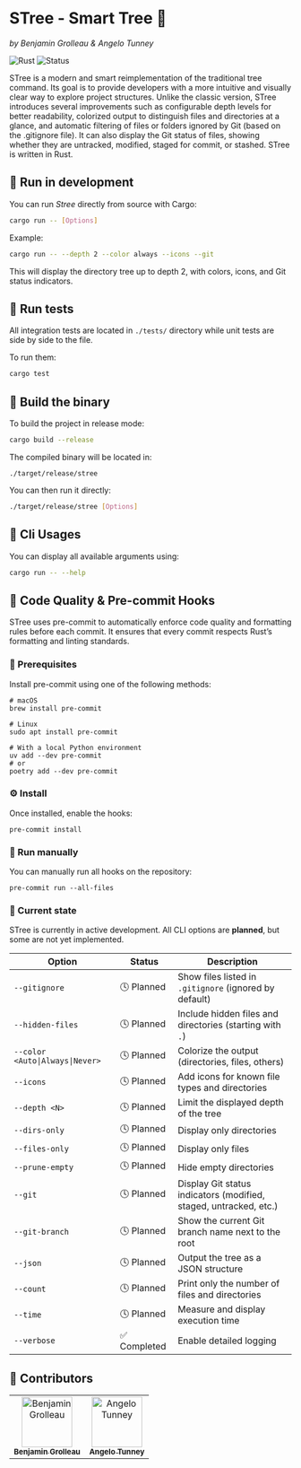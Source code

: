 # STree - Smart Tree 🌴
_by Benjamin Grolleau & Angelo Tunney_

![Rust](https://img.shields.io/badge/language-Rust-orange?logo=rust)
![Status](https://img.shields.io/badge/status-in%20development-yellow)

STree is a modern and smart reimplementation of the traditional tree command. Its goal is to provide developers with a more intuitive and visually clear way to explore project structures. Unlike the classic version, STree introduces several improvements such as configurable depth levels for better readability, colorized output to distinguish files and directories at a glance, and automatic filtering of files or folders ignored by Git (based on the .gitignore file). It can also display the Git status of files, showing whether they are untracked, modified, staged for commit, or stashed. STree is written in Rust.

## 🚀 Run in development
You can run *Stree* directly from source with Cargo:
```bash
cargo run -- [Options]
```

Example:
```bash
cargo run -- --depth 2 --color always --icons --git
```

This will display the directory tree up to depth 2, with colors, icons, and Git status indicators.

## 🧪 Run tests
All integration tests are located in `./tests/` directory while unit tests are side by side to the file.

To run them:
```bash
cargo test
```

## 🧰 Build the binary
To build the project in release mode:
```bash
cargo build --release
```

The compiled binary will be located in:
```
./target/release/stree
```

You can then run it directly:
```bash
./target/release/stree [Options]
```

## 🦀 Cli Usages
You can display all available arguments using:
```bash
cargo run -- --help
```

## 🧹 Code Quality & Pre-commit Hooks
STree uses pre-commit to automatically enforce code quality and formatting rules before each commit. It ensures that every commit respects Rust’s formatting and linting standards.

### 🧩 Prerequisites
Install pre-commit using one of the following methods:

```shell
# macOS
brew install pre-commit

# Linux
sudo apt install pre-commit

# With a local Python environment
uv add --dev pre-commit
# or
poetry add --dev pre-commit
```

### ⚙️ Install
Once installed, enable the hooks:
```shell
pre-commit install
```

### 🧪 Run manually
You can manually run all hooks on the repository:
```
pre-commit run --all-files
```

### 🧭 Current state

STree is currently in active development.
All CLI options are **planned**, but some are not yet implemented.

| Option | Status | Description |
|--------|---------|-------------|
| `--gitignore` | 🕓 Planned | Show files listed in `.gitignore` (ignored by default) |
| `--hidden-files` | 🕓 Planned | Include hidden files and directories (starting with `.`) |
| `--color <Auto\|Always\|Never>` | 🕓 Planned | Colorize the output (directories, files, others) |
| `--icons` | 🕓 Planned | Add icons for known file types and directories |
| `--depth <N>` | 🕓 Planned | Limit the displayed depth of the tree |
| `--dirs-only` | 🕓 Planned | Display only directories |
| `--files-only` | 🕓 Planned | Display only files |
| `--prune-empty` | 🕓 Planned | Hide empty directories |
| `--git` | 🕓 Planned | Display Git status indicators (modified, staged, untracked, etc.) |
| `--git-branch` | 🕓 Planned | Show the current Git branch name next to the root |
| `--json` | 🕓 Planned | Output the tree as a JSON structure |
| `--count` | 🕓 Planned | Print only the number of files and directories |
| `--time` | 🕓 Planned | Measure and display execution time |
| `--verbose` | ✅ Completed | Enable detailed logging |

## 👥 Contributors

<table align="center">
  <tr>
    <td align="center">
      <a href="https://github.com/Grolleau-Benjamin">
        <img src="https://images.weserv.nl/?url=avatars.githubusercontent.com/u/127044450?v=4&h=90&w=90&fit=cover&mask=circle" width="90" height="90" alt="Benjamin Grolleau"/><br/>
        <sub><b>Benjamin Grolleau</b></sub>
      </a>
    </td>
    <td align="center">
      <a href="https://github.com/angelo-tny">
        <img src="https://images.weserv.nl/?url=github.com/angelo-tny.png&h=90&w=90&fit=cover&mask=circle" width="90" height="90" alt="Angelo Tunney"/><br/>
        <sub><b>Angelo Tunney</b></sub>
      </a>
    </td>
  </tr>
</table>
